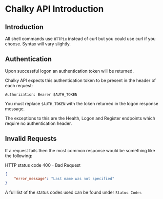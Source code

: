 # Chalky API Introduction

## Introduction
All shell commands use `HTTPie` instead of curl but you could use curl if you choose. Syntax will vary slightly.

## Authentication
Upon successful logon an authentication token will be returned.

Chalky API expects this authentication token to be present in the header of each request: 

`Authorization: Bearer $AUTH_TOKEN`

<aside class="notice">
You must replace <code>$AUTH_TOKEN</code> with the token returned in the logon response message.
</aside>

The exceptions to this are the Health, Logon and Register endpoints which require no authentication header.

## Invalid Requests
If a request fails then the most common response would be something like the following:

HTTP status code 400 - Bad Request

```json
{
    "error_message": "Last name was not specified"
}
```

A full list of the status codes used can be found under `Status Codes`
